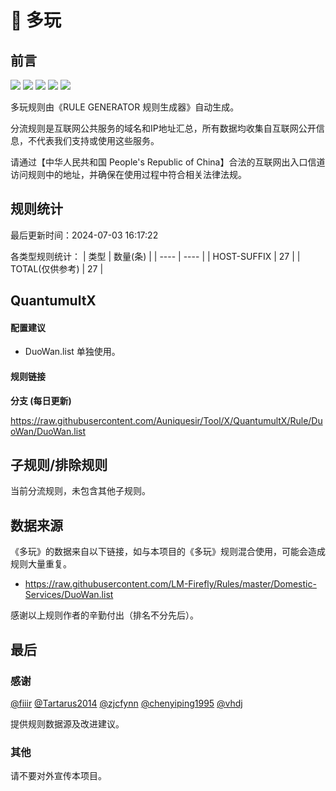 # 🧸 多玩

## 前言

![](https://shields.io/badge/-移除重复规则-ff69b4) ![](https://shields.io/badge/-DOMAIN与DOMAIN--SUFFIX合并-green) ![](https://shields.io/badge/-DOMAIN--SUFFIX间合并-critical) ![](https://shields.io/badge/-DOMAIN--SUFFIX与DOMAIN--KEYWORD合并-blue) ![](https://shields.io/badge/-IP--CIDR(6)合并-blueviolet) 

多玩规则由《RULE GENERATOR 规则生成器》自动生成。

分流规则是互联网公共服务的域名和IP地址汇总，所有数据均收集自互联网公开信息，不代表我们支持或使用这些服务。

请通过【中华人民共和国 People's Republic of China】合法的互联网出入口信道访问规则中的地址，并确保在使用过程中符合相关法律法规。

## 规则统计

最后更新时间：2024-07-03 16:17:22

各类型规则统计：
| 类型 | 数量(条)  | 
| ---- | ----  |
| HOST-SUFFIX | 27  | 
| TOTAL(仅供参考) | 27  | 


## QuantumultX 

#### 配置建议
- DuoWan.list 单独使用。

#### 规则链接
**分支 (每日更新)**

https://raw.githubusercontent.com/Auniquesir/Tool/X/QuantumultX/Rule/DuoWan/DuoWan.list











## 子规则/排除规则


当前分流规则，未包含其他子规则。

## 数据来源

《多玩》的数据来自以下链接，如与本项目的《多玩》规则混合使用，可能会造成规则大量重复。

- https://raw.githubusercontent.com/LM-Firefly/Rules/master/Domestic-Services/DuoWan.list


感谢以上规则作者的辛勤付出（排名不分先后）。

## 最后

### 感谢

[@fiiir](https://github.com/fiiir) [@Tartarus2014](https://github.com/Tartarus2014) [@zjcfynn](https://github.com/zjcfynn) [@chenyiping1995](https://github.com/chenyiping1995) [@vhdj](https://github.com/vhdj)

提供规则数据源及改进建议。

### 其他

请不要对外宣传本项目。